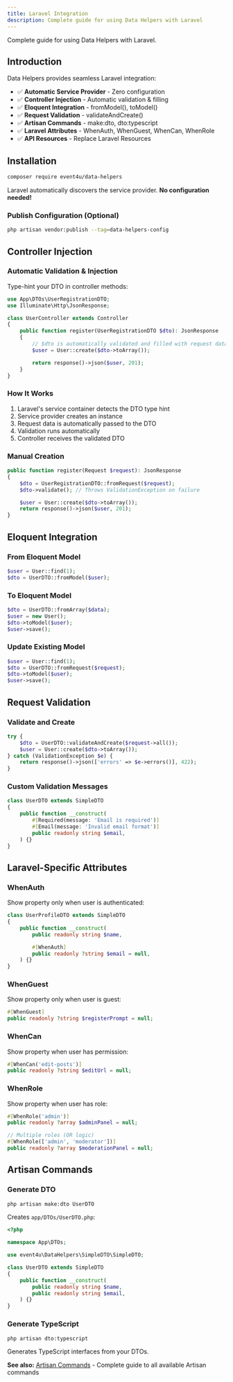 ```yaml
---
title: Laravel Integration
description: Complete guide for using Data Helpers with Laravel
---
```


Complete guide for using Data Helpers with Laravel.

## Introduction

Data Helpers provides seamless Laravel integration:

- ✅ **Automatic Service Provider** - Zero configuration
- ✅ **Controller Injection** - Automatic validation & filling
- ✅ **Eloquent Integration** - fromModel(), toModel()
- ✅ **Request Validation** - validateAndCreate()
- ✅ **Artisan Commands** - make:dto, dto:typescript
- ✅ **Laravel Attributes** - WhenAuth, WhenGuest, WhenCan, WhenRole
- ✅ **API Resources** - Replace Laravel Resources

## Installation

```bash
composer require event4u/data-helpers
```

Laravel automatically discovers the service provider. **No configuration needed!**

### Publish Configuration (Optional)

```bash
php artisan vendor:publish --tag=data-helpers-config
```

## Controller Injection

### Automatic Validation & Injection

Type-hint your DTO in controller methods:

```php
use App\DTOs\UserRegistrationDTO;
use Illuminate\Http\JsonResponse;

class UserController extends Controller
{
    public function register(UserRegistrationDTO $dto): JsonResponse
    {
        // $dto is automatically validated and filled with request data
        $user = User::create($dto->toArray());

        return response()->json($user, 201);
    }
}
```

### How It Works

1. Laravel's service container detects the DTO type hint
2. Service provider creates an instance
3. Request data is automatically passed to the DTO
4. Validation runs automatically
5. Controller receives the validated DTO

### Manual Creation

```php
public function register(Request $request): JsonResponse
{
    $dto = UserRegistrationDTO::fromRequest($request);
    $dto->validate(); // Throws ValidationException on failure

    $user = User::create($dto->toArray());
    return response()->json($user, 201);
}
```

## Eloquent Integration

### From Eloquent Model

```php
$user = User::find(1);
$dto = UserDTO::fromModel($user);
```

### To Eloquent Model

```php
$dto = UserDTO::fromArray($data);
$user = new User();
$dto->toModel($user);
$user->save();
```

### Update Existing Model

```php
$user = User::find(1);
$dto = UserDTO::fromRequest($request);
$dto->toModel($user);
$user->save();
```

## Request Validation

### Validate and Create

```php
try {
    $dto = UserDTO::validateAndCreate($request->all());
    $user = User::create($dto->toArray());
} catch (ValidationException $e) {
    return response()->json(['errors' => $e->errors()], 422);
}
```

### Custom Validation Messages

```php
class UserDTO extends SimpleDTO
{
    public function __construct(
        #[Required(message: 'Email is required')]
        #[Email(message: 'Invalid email format')]
        public readonly string $email,
    ) {}
}
```

## Laravel-Specific Attributes

### WhenAuth

Show property only when user is authenticated:

```php
class UserProfileDTO extends SimpleDTO
{
    public function __construct(
        public readonly string $name,

        #[WhenAuth]
        public readonly ?string $email = null,
    ) {}
}
```

### WhenGuest

Show property only when user is guest:

```php
#[WhenGuest]
public readonly ?string $registerPrompt = null;
```

### WhenCan

Show property when user has permission:

```php
#[WhenCan('edit-posts')]
public readonly ?string $editUrl = null;
```

### WhenRole

Show property when user has role:

```php
#[WhenRole('admin')]
public readonly ?array $adminPanel = null;

// Multiple roles (OR logic)
#[WhenRole(['admin', 'moderator'])]
public readonly ?array $moderationPanel = null;
```

## Artisan Commands

### Generate DTO

```bash
php artisan make:dto UserDTO
```

Creates `app/DTOs/UserDTO.php`:

```php
<?php

namespace App\DTOs;

use event4u\DataHelpers\SimpleDTO\SimpleDTO;

class UserDTO extends SimpleDTO
{
    public function __construct(
        public readonly string $name,
        public readonly string $email,
    ) {}
}
```

### Generate TypeScript

```bash
php artisan dto:typescript
```

Generates TypeScript interfaces from your DTOs.

**See also:** [Artisan Commands](/framework-integration/artisan-commands/) - Complete guide to all available Artisan commands
